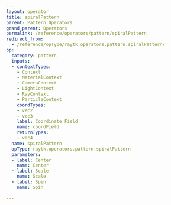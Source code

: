 ```yaml
---
layout: operator
title: spiralPattern
parent: Pattern Operators
grand_parent: Operators
permalink: /reference/operators/pattern/spiralPattern
redirect_from:
  - /reference/opType/raytk.operators.pattern.spiralPattern/
op:
  category: pattern
  inputs:
  - contextTypes:
    - Context
    - MaterialContext
    - CameraContext
    - LightContext
    - RayContext
    - ParticleContext
    coordTypes:
    - vec2
    - vec3
    label: Coordinate Field
    name: coordField
    returnTypes:
    - vec4
  name: spiralPattern
  opType: raytk.operators.pattern.spiralPattern
  parameters:
  - label: Center
    name: Center
  - label: Scale
    name: Scale
  - label: Spin
    name: Spin

---
```


